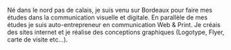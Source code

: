 Né dans le nord pas de calais, je suis venu sur Bordeaux pour faire mes études dans la communication visuelle et digitale.
En parallèle de mes études je suis auto-entrepreneur en communication Web & Print. Je créais des sites internet et je
réalise des conceptions graphiques (Logotype, Flyer, carte de visite etc...).
